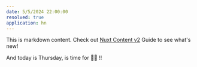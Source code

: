```yaml
---
date: 5/5/2024 22:00:00
resolved: true
application: hn
---
```


This is markdown content. Check out [Nuxt Content v2](https://content.nuxtjs.org/) Guide to see what's new!

And today is Thursday, is time for :ship::ship: !!
